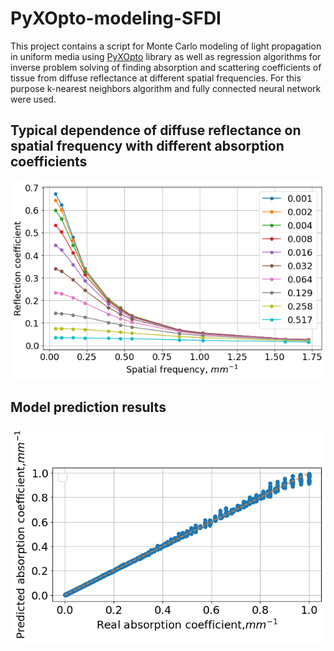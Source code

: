 # PyXOpto-modeling-SFDI

This project contains a script for Monte Carlo modeling of light propagation in uniform media using [PyXOpto](https://github.com/xopto/pyxopto) library as well as regression algorithms for inverse problem solving of finding absorption and scattering coefficients of  tissue from diffuse reflectance at different spatial frequencies. For this purpose k-nearest neighbors algorithm and fully connected neural network were used. 

## Typical dependence of diffuse reflectance on spatial frequency with different absorption coefficients
<p align="center">
  <img src="https://github.com/petthebeaver/PyXOpto-modeling-SFDI/blob/f675f7a608b1d1a927103e22bd95cf6b218e01b7/R(k).png" />
</p>

## Model prediction results
<p align="center">
  <img src="https://github.com/petthebeaver/PyXOpto-modeling-SFDI/blob/f675f7a608b1d1a927103e22bd95cf6b218e01b7/prediction.png" />
</p>
